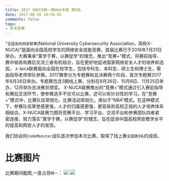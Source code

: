 ```yaml
---
title: 2017 XNUCA第一期Web专题 第9名
date: 2017-08-26 16:56:01
comments: false
tags:
- 学术竞赛
---
```


“`全国高校网安联赛`(National University Cybersecurity Association，简称X-NUCA)”是面向全国高校学生的网络安全技能竞赛，首届比赛已于2016年7月31日举办，大赛秉承“寓学于赛，以赛促学”的理念，推出“竞赛+”模式，将赛前指导、赛中锻炼和赛后交流三者有机结合，旨在更好地促进国家网络安全人才的培养和选拔。
`X-NUCA`联赛面向全国在校学生，包括专科生、本科生、硕士生和博士生，需由指导老师带队参赛。2017赛季分为专题赛和总决赛两个阶段，首次专题赛2017年8月26日举办。专题赛包含3期线上赛，分别在8月26日、10月8日、11月25日举办，12月举办总决赛并颁奖。
X-NUCA联赛推出的“竞赛+”模式通过引入赛前指导和赛后交流环节，使参赛选手不仅可以比赛，还可以有针对性的学习。在“竞赛+”模式中，比赛队伍常规化、比赛活动常规化，类似于“NBA”模式。在这种模式下，参赛队伍荣誉感更强，人才的归属感更强，更容易和高校正规的人才培养体系相结合。X-NUCA联赛力图将竞赛平台、学习平台、交流平台和参赛团队四者紧密连接，努力落实“寓学于赛，以赛促学”的理念，旨在促进中国高校网安教学水平的提高和网安人才的发现。

我们协会的`CodeMonster`战队首次参加本次比赛，取得了线上赛`全国第9名`的成绩。

# 比赛图片

比赛期间截图,一度占领`榜一`：
![](10.jpg)
![](2017xnuca1.jpg)
